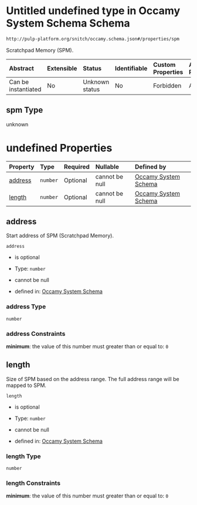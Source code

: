 # Untitled undefined type in Occamy System Schema Schema

```txt
http://pulp-platform.org/snitch/occamy.schema.json#/properties/spm
```

Scratchpad Memory (SPM).

| Abstract            | Extensible | Status         | Identifiable | Custom Properties | Additional Properties | Access Restrictions | Defined In                                                       |
| :------------------ | :--------- | :------------- | :----------- | :---------------- | :-------------------- | :------------------ | :--------------------------------------------------------------- |
| Can be instantiated | No         | Unknown status | No           | Forbidden         | Allowed               | none                | [occamy.schema.json*](occamy.schema.json "open original schema") |

## spm Type

unknown

# undefined Properties

| Property            | Type     | Required | Nullable       | Defined by                                                                                                                                                  |
| :------------------ | :------- | :------- | :------------- | :---------------------------------------------------------------------------------------------------------------------------------------------------------- |
| [address](#address) | `number` | Optional | cannot be null | [Occamy System Schema](occamy-properties-spm-properties-address.md "http://pulp-platform.org/snitch/occamy.schema.json#/properties/spm/properties/address") |
| [length](#length)   | `number` | Optional | cannot be null | [Occamy System Schema](occamy-properties-spm-properties-length.md "http://pulp-platform.org/snitch/occamy.schema.json#/properties/spm/properties/length")   |

## address

Start address of SPM (Scratchpad Memory).

`address`

*   is optional

*   Type: `number`

*   cannot be null

*   defined in: [Occamy System Schema](occamy-properties-spm-properties-address.md "http://pulp-platform.org/snitch/occamy.schema.json#/properties/spm/properties/address")

### address Type

`number`

### address Constraints

**minimum**: the value of this number must greater than or equal to: `0`

## length

Size of SPM based on the address range. The full address range will be mapped to SPM.

`length`

*   is optional

*   Type: `number`

*   cannot be null

*   defined in: [Occamy System Schema](occamy-properties-spm-properties-length.md "http://pulp-platform.org/snitch/occamy.schema.json#/properties/spm/properties/length")

### length Type

`number`

### length Constraints

**minimum**: the value of this number must greater than or equal to: `0`

